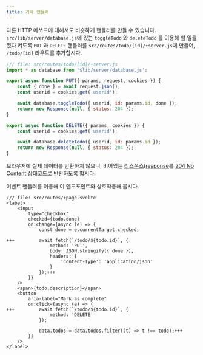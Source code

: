 ```yaml
---
title: 기타 핸들러
---
```


다른 HTTP 메쏘드에 대해서도 비슷하게 핸들러를 만들 수 있습니다. `src/lib/server/database.js`에 있는 `toggleTodo` 와 `deleteTodo` 를 이용해 할 일을 껐다 켜도록 `PUT` 과 `DELETE` 핸들러를 `src/routes/todo/[id]/+server.js`에 만들어, `/todo/[id]` 라우트를 추가합시다.

```js
/// file: src/routes/todo/[id]/+server.js
import * as database from '$lib/server/database.js';

export async function PUT({ params, request, cookies }) {
	const { done } = await request.json();
	const userid = cookies.get('userid');

	await database.toggleTodo({ userid, id: params.id, done });
	return new Response(null, { status: 204 });
}

export async function DELETE({ params, cookies }) {
	const userid = cookies.get('userid');

	await database.deleteTodo({ userid, id: params.id });
	return new Response(null, { status: 204 });
}
```

브라우저에 실제 데이터를 반환하지 않으니, 비어있는 [리스폰스(response](https://developer.mozilla.org/en-US/docs/Web/API/Response)를 [204 No Content](https://http.dog/204) 상태코드로 반환하도록 합시다.

이벤트 핸들러를 이용해 이 엔드포인트와 상호작용해 봅시다.

```svelte
/// file: src/routes/+page.svelte
<label>
	<input
		type="checkbox"
		checked={todo.done}
		on:change={async (e) => {
			const done = e.currentTarget.checked;

+++			await fetch(`/todo/${todo.id}`, {
				method: 'PUT',
				body: JSON.stringify({ done }),
				headers: {
					'Content-Type': 'application/json'
				}
			});+++
		}}
	/>
	<span>{todo.description}</span>
	<button
		aria-label="Mark as complete"
		on:click={async (e) => {
+++			await fetch(`/todo/${todo.id}`, {
				method: 'DELETE'
			});

			data.todos = data.todos.filter((t) => t !== todo);+++
		}}
	/>
</label>
```
